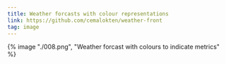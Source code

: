 ```yaml
---
title: Weather forcasts with colour representations
link: https://github.com/cemalokten/weather-front
tag: image
---
```


{% image "./008.png", "Weather forcast with colours to indicate metrics" %}
